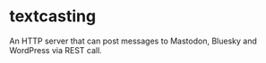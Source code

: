 # textcasting

An HTTP server that can post messages to Mastodon, Bluesky and WordPress via REST call.

